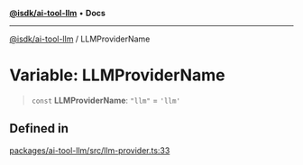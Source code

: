 [**@isdk/ai-tool-llm**](../README.md) • **Docs**

***

[@isdk/ai-tool-llm](../globals.md) / LLMProviderName

# Variable: LLMProviderName

> `const` **LLMProviderName**: `"llm"` = `'llm'`

## Defined in

[packages/ai-tool-llm/src/llm-provider.ts:33](https://github.com/isdk/ai-tool-llm.js/blob/9605df51949af058c01251578849aa8202fccd66/src/llm-provider.ts#L33)
